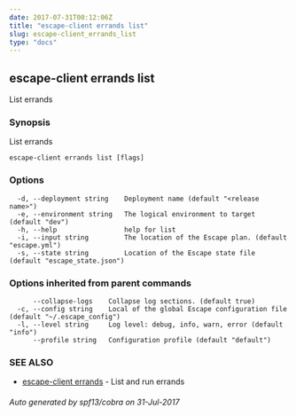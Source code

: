 ```yaml
---
date: 2017-07-31T00:12:06Z
title: "escape-client errands list"
slug: escape-client_errands_list
type: "docs"
---
```

## escape-client errands list

List errands

### Synopsis


List errands

```
escape-client errands list [flags]
```

### Options

```
  -d, --deployment string    Deployment name (default "<release name>")
  -e, --environment string   The logical environment to target (default "dev")
  -h, --help                 help for list
  -i, --input string         The location of the Escape plan. (default "escape.yml")
  -s, --state string         Location of the Escape state file (default "escape_state.json")
```

### Options inherited from parent commands

```
      --collapse-logs    Collapse log sections. (default true)
  -c, --config string    Local of the global Escape configuration file (default "~/.escape_config")
  -l, --level string     Log level: debug, info, warn, error (default "info")
      --profile string   Configuration profile (default "default")
```

### SEE ALSO
* [escape-client errands](../escape-client_errands/)	 - List and run errands

###### Auto generated by spf13/cobra on 31-Jul-2017
